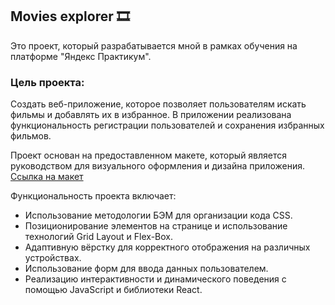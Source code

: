 ## Movies explorer 🎞️
Это проект, который разрабатывается мной в рамках обучения на платформе "Яндекс Практикум". 

### Цель проекта: 
Создать веб-приложение, которое позволяет пользователям искать фильмы и добавлять их в избранное. В приложении реализована функциональность регистрации пользователей и сохранения избранных фильмов.

Проект основан на предоставленном макете, который является руководством для визуального оформления и дизайна приложения.
[Ссылка на макет](https://www.figma.com/file/dXc0nCaqfagfrgaz3qCl7p/Diploma-(Copy)?type=design&node-id=37456%3A5649&mode=design&t=LqDryvvlAdE4iRmz-1)

Функциональность проекта включает:

* Использование методологии БЭМ для организации кода CSS.
* Позиционирование элементов на странице и использование технологий Grid Layout и Flex-Box.
* Адаптивную вёрстку для корректного отображения на различных устройствах.
* Использование форм для ввода данных пользователем.
* Реализацию интерактивности и динамического поведения с помощью JavaScript и библиотеки React.
